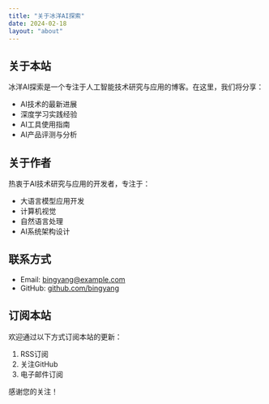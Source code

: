 ```yaml
---
title: "关于冰洋AI探索"
date: 2024-02-18
layout: "about"
---
```


## 关于本站

冰洋AI探索是一个专注于人工智能技术研究与应用的博客。在这里，我们将分享：

- AI技术的最新进展
- 深度学习实践经验
- AI工具使用指南
- AI产品评测与分析

## 关于作者

热衷于AI技术研究与应用的开发者，专注于：

- 大语言模型应用开发
- 计算机视觉
- 自然语言处理
- AI系统架构设计

## 联系方式

- Email: bingyang@example.com
- GitHub: [github.com/bingyang](https://github.com/bingyang)

## 订阅本站

欢迎通过以下方式订阅本站的更新：

1. RSS订阅
2. 关注GitHub
3. 电子邮件订阅

感谢您的关注！ 